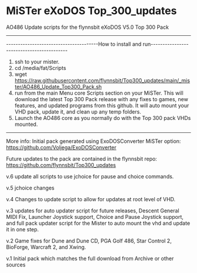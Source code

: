 # MiSTer eXoDOS Top_300_updates
AO486 Update scripts for the flynnsbit eXoDOS V5.0 Top 300 Pack

-------------------------------------------------------------------------------------------------------
---------------------------------------How to install and run------------------------------------------
1. ssh to your mister.
2. cd /media/fat/Scripts
3.  wget https://raw.githubusercontent.com/flynnsbit/Top300_updates/main/_mister/AO486_Update_Top300_Pack.sh
4. run from the main Menu core Scripts section on your MiSTer.  This will download the latest Top 300 Pack release with any fixes to games, new features, and updated programs from this github.  It will auto mount your VHD pack, update it, and clean up any temp folders.
5. Launch the AO486 core as you normally do with the Top 300 pack VHDs mounted.

-------------------------------------------------------------------------------------------------------

More info:
Initial pack generated using ExoDOSConverter MiSTer option:  https://github.com/Voljega/ExoDOSConverter

Future updates to the pack are contained in the flynnsbit repo: https://github.com/flynnsbit/Top300_updates

v.6 update all scripts to use jchoice for pause and choice commands.

v.5 jchoice changes

v.4 Changes to update script to allow for updates at root level of VHD.

v.3 updates for auto updater script for future releases, Descent General MIDI Fix, Launcher Joystick support, Choice and Pause Joystick support, and full pack updater script for the Mister to auto mount the vhd and update it in one step.

v.2 Game fixes for Dune and Dune CD, PGA Golf 486, Star Control 2, BioForge, Warcraft 2, and Xwing.

v.1 Initial pack which matches the full download from Archive or other sources
